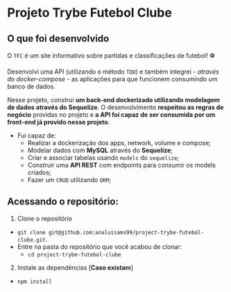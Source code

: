 # Projeto Trybe Futebol Clube

## O que foi desenvolvido

O `TFC` é um site informativo sobre partidas e classificações de futebol! ⚽️

Desenvolvi uma API (utilizando o método `TDD`) e também integrei *- através do docker-compose -* as aplicações para que funcionem consumindo um banco de dados.

Nesse projeto, construi **um back-end dockerizado utilizando modelagem de dados através do Sequelize**. O desenvolvimento **respeitou as regras de negócio** providas no projeto e **a API foi capaz de ser consumida por um front-end já provido nesse projeto**. 
 * Fui capaz de:
   - Realizar a dockerização dos apps, network, volume e compose;
   - Modelar dados com **MySQL** através do **Sequelize**;
   - Criar e associar tabelas usando `models` do `sequelize`;
   - Construir uma **API REST** com endpoints para consumir os models criados;
   - Fazer um `CRUD` utilizando `ORM`;


## Acessando o repositório:

1. Clone o repositório
  * `git clone git@github.com:analuisams99/project-trybe-futebol-clube.git`.
  * Entre na pasta do repositório que você acabou de clonar:
    * `cd project-trybe-futebol-clube`

2. Instale as dependências [**Caso existam**]
  * `npm install`
